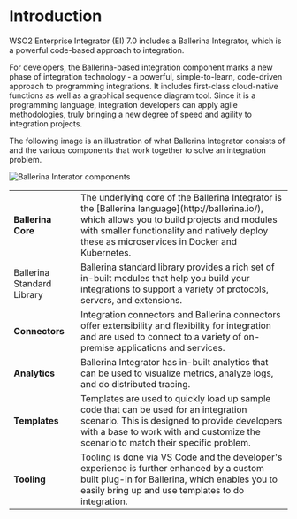 # Introduction

WSO2 Enterprise Integrator (EI) 7.0 includes a Ballerina Integrator, which is a powerful code-based approach to integration. 

For developers, the Ballerina-based integration component marks a new phase of integration technology - a powerful, simple-to-learn, code-driven approach to programming integrations. It includes first-class cloud-native functions as well as a graphical sequence diagram tool. Since it is a programming language, integration developers can apply agile methodologies, truly bringing a new degree of speed and agility to integration projects. 

The following image is an illustration of what Ballerina Integrator consists of and the various components that work together to solve an integration problem.

![Ballerina Interator components](../../assets/img/ballerina-integrator-architecture.svg)

<table>
  <tr>
    <td><b>Ballerina Core</b></td>
    <td>The underlying core of the Ballerina Integrator is the [Ballerina language](http://ballerina.io/), which allows you to build projects and modules with smaller functionality and natively deploy these as microservices in Docker and Kubernetes.</td>
  </tr>
  <tr>
    <td>Ballerina Standard Library</td>
    <td>Ballerina standard library provides a rich set of in-built modules that help you build your integrations to support a variety of protocols, servers, and extensions.</td>
  </tr>
  <tr>
    <td><b>Connectors</b></td>
    <td>Integration connectors and Ballerina connectors offer extensibility and flexibility for integration and are used to connect to a variety of on-premise applications and services.</td>
  </tr>
  <tr>
    <td><b>Analytics</b></td>
    <td>Ballerina Integrator has in-built analytics that can be used to visualize metrics, analyze logs, and do distributed tracing.</td>
  </tr>
  <tr>
    <td><b>Templates</b></td>
    <td>Templates are used to quickly load up sample code that can be used for an integration scenario. This is designed to provide developers with a base to work with and customize the scenario to match their specific problem.</td>
  </tr>
  <tr>
    <td><b>Tooling</b></td>
    <td>Tooling is done via VS Code and the developer's experience is further enhanced by a custom built plug-in for Ballerina, which enables you to easily bring up and use templates to do integration.</td>
  </tr>
</table>
